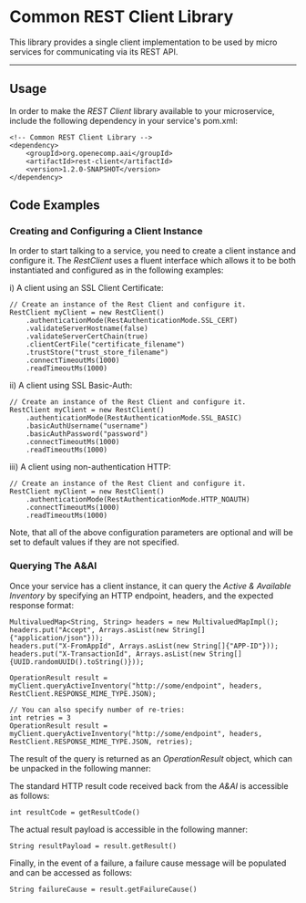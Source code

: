 # Common REST Client Library

This library provides a single client implementation to be used by micro services for communicating via its REST API.

---

## Usage
In order to make the _REST Client_ library available to your microservice, include the following dependency in your service's pom.xml:

    <!-- Common REST Client Library -->
    <dependency>
        <groupId>org.openecomp.aai</groupId>
        <artifactId>rest-client</artifactId>
        <version>1.2.0-SNAPSHOT</version>
    </dependency>
    
## Code Examples

### Creating and Configuring a Client Instance
In order to start talking to a service, you need to create a client instance and configure it.  The _RestClient_ uses a fluent interface which allows it to be both instantiated and configured as in the following examples:

i)  A client using an SSL Client Certificate:

    // Create an instance of the Rest Client and configure it.
    RestClient myClient = new RestClient()
        .authenticationMode(RestAuthenticationMode.SSL_CERT)
        .validateServerHostname(false)
        .validateServerCertChain(true)
        .clientCertFile("certificate_filename")
        .trustStore("trust_store_filename")
        .connectTimeoutMs(1000)
        .readTimeoutMs(1000)
        
ii) A client using SSL Basic-Auth:

    // Create an instance of the Rest Client and configure it.
    RestClient myClient = new RestClient()
        .authenticationMode(RestAuthenticationMode.SSL_BASIC)
        .basicAuthUsername("username")
        .basicAuthPassword("password")
        .connectTimeoutMs(1000)
        .readTimeoutMs(1000)

iii) A client using non-authentication HTTP:

    // Create an instance of the Rest Client and configure it.
    RestClient myClient = new RestClient()
        .authenticationMode(RestAuthenticationMode.HTTP_NOAUTH)
        .connectTimeoutMs(1000)
        .readTimeoutMs(1000)
        
Note, that all of the above configuration parameters are optional and will be set to default values if they are not specified.

### Querying The A&AI
Once your service has a client instance, it can query the _Active & Available Inventory_ by specifying an HTTP endpoint, headers, and the expected response format:

	MultivaluedMap<String, String> headers = new MultivaluedMapImpl();
	headers.put("Accept", Arrays.asList(new String[]{"application/json"}));
	headers.put("X-FromAppId", Arrays.asList(new String[]{"APP-ID"}));
	headers.put("X-TransactionId", Arrays.asList(new String[]{UUID.randomUUID().toString()}));

    OperationResult result = myClient.queryActiveInventory("http://some/endpoint", headers, RestClient.RESPONSE_MIME_TYPE.JSON);
    
    // You can also specify number of re-tries:
    int retries = 3
    OperationResult result = myClient.queryActiveInventory("http://some/endpoint", headers, RestClient.RESPONSE_MIME_TYPE.JSON, retries);

         
The result of the query is returned as an _OperationResult_ object, which can be unpacked in the following manner:

The standard HTTP result code received back from the _A&AI_ is accessible as follows:

    int resultCode = getResultCode()

The actual result payload is accessible in the following manner:

    String resultPayload = result.getResult()

Finally, in the event of a failure, a failure cause message will be populated and can be accessed as follows:

    String failureCause = result.getFailureCause() 

